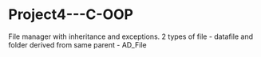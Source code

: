 # Project4---C-OOP 
File manager with inheritance and exceptions.
2 types of file - datafile and folder derived from same parent - AD_File
